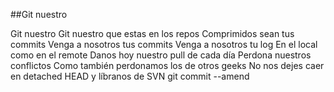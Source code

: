 ##Git nuestro

Git nuestro 
Git nuestro que estas en los repos 
Comprimidos sean tus commits
Venga a nosotros tus commits
Venga a nosotros tu log
En el local como en el remote
Danos hoy nuestro pull de cada día
Perdona nuestros conflictos 
Como también perdonamos los de otros geeks
No nos dejes caer en detached HEAD
y líbranos de SVN
git commit --amend
